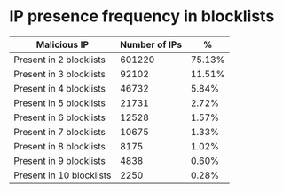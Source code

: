 # IP presence frequency in blocklists
| Malicious IP | Number of IPs | % |
|----|----|----|
| Present in 2 blocklists | 601220 | 75.13% |
| Present in 3 blocklists | 92102 | 11.51% |
| Present in 4 blocklists | 46732 | 5.84% |
| Present in 5 blocklists | 21731 | 2.72% |
| Present in 6 blocklists | 12528 | 1.57% |
| Present in 7 blocklists | 10675 | 1.33% |
| Present in 8 blocklists | 8175 | 1.02% |
| Present in 9 blocklists | 4838 | 0.60% |
| Present in 10 blocklists | 2250 | 0.28% |
